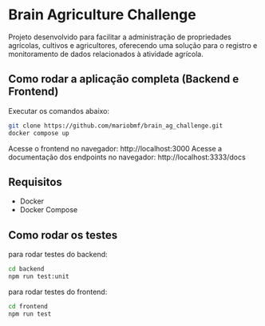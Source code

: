 # Brain Agriculture Challenge

Projeto desenvolvido para facilitar a administração de propriedades agrícolas, cultivos e agricultores, oferecendo uma solução para o registro e monitoramento de dados relacionados à atividade agrícola.

## Como rodar a aplicação completa (Backend e Frontend)
Executar os comandos abaixo:
```bash
git clone https://github.com/mariobmf/brain_ag_challenge.git
docker compose up
```
Acesse o frontend no navegador: http://localhost:3000
Acesse a documentação dos endpoints no navegador: http://localhost:3333/docs

## Requisitos

- Docker
- Docker Compose

## Como rodar os testes
para rodar testes do backend:
```bash
cd backend
npm run test:unit
```
para rodar testes do frontend:
```bash
cd frontend
npm run test
```
